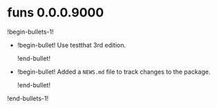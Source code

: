 # funs 0.0.0.9000

!begin-bullets-1!

-   !begin-bullet!
    Use testthat 3rd edition.

    !end-bullet!
-   !begin-bullet!
    Added a `NEWS.md` file to track changes to the package.

    !end-bullet!

!end-bullets-1!
